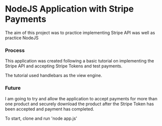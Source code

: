 # NodeJS Application with Stripe Payments
The aim of this project was to practice implementing Stripe API was well as practice NodeJS

### Process
This application was created following a basic tutorial on implementing the Stripe API and accepting Stripe Tokens and test payments.

The tutorial used handlebars as the view engine.

### Future
I am going to try and allow the application to accept payments for more than one product and securely download the product after the Stripe Token has been accepted and payment has completed.

To start, clone and run 'node app.js'
